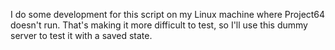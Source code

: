 I do some development for this script on my Linux machine where Project64 doesn't run. That's making it more difficult to test, so I'll use this dummy server to test it with a saved state.

